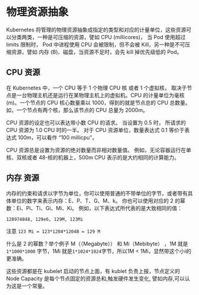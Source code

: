 # 物理资源抽象

Kubernetes 将管理的物理资源抽象成指定的类型和对应的计量单位，这些资源可以分类两类，一种是可压缩的资源，譬如 CPU (millicores)， 当 Pod 使用超过 limits 限制时， Pod 中进程使用 CPU 会被限制，但不会被 Kill，另一种是不可压缩资源，譬如 内存 (B)、磁盘，当资源不足时，会先 kill 掉优先级低的 Pod。

## CPU 资源

在 Kubernetes 中，一个 CPU 等于 1 个物理 CPU 核 或者 1 个虚拟核， 取决于节点是一台物理主机还是运行在某物理主机上的虚拟机。CPU 的计量单位为毫核(m)。一个节点的 CPU 核心数量乘以 1000，得到的就是节点总的 CPU 总数量。如，一个节点有两个核，那么该节点的 CPU 总量为 2000m。

CPU 资源的设定也可以表达带小数 CPU 的请求。 当设置为 0.5 时， 所请求的 CPU 资源为 1.0 CPU 时的一半。 对于 CPU 资源单位，数量表达式 0.1 等价于表达式 100m，可以看作 “100 millicpu”。 

CPU 资源总是设置为资源的绝对数量而非相对数量值。 例如，无论容器运行在单核、双核或者 48-核的机器上，500m CPU 表示的是大约相同的计算能力。


## 内存 资源

内存的约束和请求以字节为单位，你可以使用普通的不带单位的字节，或者带有具体单位的数字来表示内存：E、P、T、G、M、k。 你也可以使用对应的 2 的幂数：Ei、Pi、Ti、Gi、Mi、Ki。 例如，以下表达式所代表的是大致相同的值：

```
128974848, 129e6, 129M, 123Mi
```

注意 `123 Mi = 123*1204*1204B = 129 M`

什么是 2 的幂数？举个例子 M（（Megabyte）） 和 Mi（Mebibyte） ，1M 就是`1*1000*1000` 字节，1Mi 就是`1*1024*1024`字节，所以1M < 1Mi，显然带这个小i的更准确。


这些资源都是在 kubelet 启动的节点上面，有 kublet 负责上报，节点定义的 Node Capacity 是每个节点固定的资源总和,触发硬件发生变化, 譬如内存,可以认为这是一个常量。